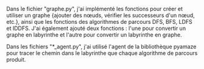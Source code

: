 Dans le fichier "graphe.py", j'ai implémenté les fonctions pour créer et utiliser un graphe 
{ajouter des nœuds, vérifier les successeurs d'un nœud, etc.}, ainsi que les fonctions 
des algorithmes de parcours DFS, BFS, LDFS et IDDFS. J'ai également ajouté deux fonctions : 
l'une pour convertir un graphe en labyrinthe et l'autre pour convertir un labyrinthe en graphe.

Dans les fichiers "*_agent.py", j'ai utilisé l'agent de la bibliothèque pyamaze pour tracer 
le chemin dans le labyrinthe que chaque algorithme de parcours produit.
